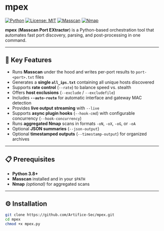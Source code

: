 # mpex

[![Python](https://img.shields.io/badge/Python-3.8%2B-blue.svg)](https://www.python.org/)
[![License: MIT](https://img.shields.io/badge/License-MIT-green.svg)](LICENSE)
[![Masscan](https://img.shields.io/badge/Requires-Masscan-orange)](https://github.com/robertdavidgraham/masscan)
[![Nmap](https://img.shields.io/badge/Optional-Nmap-lightgrey)](https://nmap.org/)

**mpex** (**Masscan Port EXtractor**) is a Python-based orchestration tool that automates fast port discovery, parsing, and post-processing in one command.

---

## 🚀 Key Features

* Runs **Masscan** under the hood and writes per-port results to `port-<port>.txt` files  
* Generates a **single `all_ips.txt`** containing all unique hosts discovered  
* Supports **rate control** (`--rate`) to balance speed vs. stealth  
* Offers **host exclusions** (`--exclude` / `--excludefile`)  
* Includes **`--auto-route`** for automatic interface and gateway MAC detection  
* Provides **live output streaming** with `--live`  
* Supports **async plugin hooks** (`--hook-cmd`) with configurable concurrency (`--hook-concurrency`)  
* Runs **aggregated Nmap** scans in formats `-oN`, `-oX`, `-oG`, or `-oA`  
* Optional **JSON summaries** (`--json-output`)  
* Optional **timestamped outputs** (`--timestamp-output`) for organized archives  

---

## 📋 Prerequisites

* **Python 3.8+**
* **Masscan** installed and in your `$PATH`
* **Nmap** *(optional)* for aggregated scans

---

## ⚙️ Installation

```bash
git clone https://github.com/Artifice-Sec/mpex.git
cd mpex
chmod +x mpex.py
